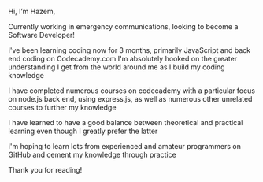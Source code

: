 Hi, I’m Hazem,

Currently working in emergency communications, looking to become a Software Developer!

I've been learning coding now for 3 months, primarily JavaScript and back end coding on Codecademy.com
I'm absolutely hooked on the greater understanding I get from the world around me as I build my coding knowledge

I have completed numerous courses on codecademy with a particular focus on node.js back end, using express.js, as well as numerous other unrelated courses to further my knowledge

I have learned to have a good balance between theoretical and practical learning even though I greatly prefer the latter

I'm hoping to learn lots from experienced and amateur programmers on GitHub and cement my knowledge through practice

Thank you for reading!
